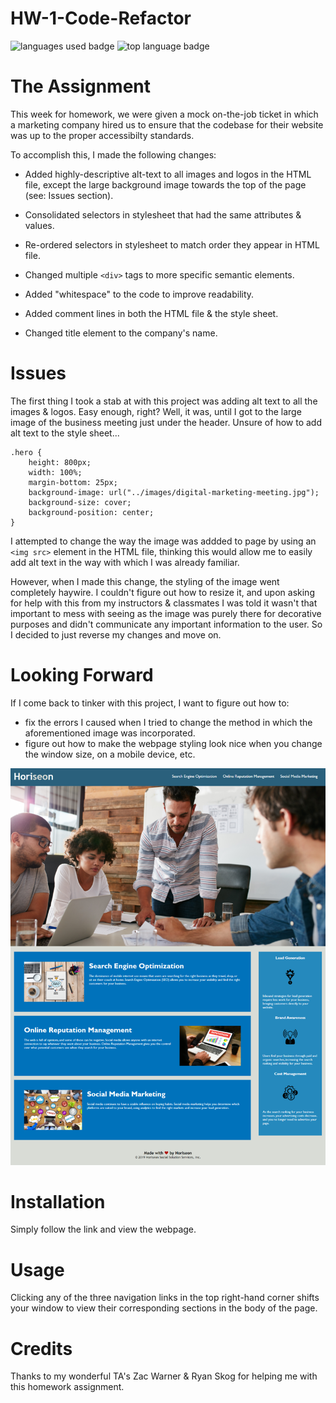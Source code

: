 # HW-1-Code-Refactor

![languages used badge](https://img.shields.io/github/languages/count/dorrianweber/horiseon_code-refactor)
![top language badge](https://img.shields.io/github/languages/top/dorrianweber/horiseon_code-refactor?color=darkred)


# The Assignment
This week for homework, we were given a mock on-the-job ticket in which a marketing company hired us to ensure that the codebase for their website was up to the proper accessibilty standards.

To accomplish this, I made the following changes:

* Added highly-descriptive alt-text to all images and logos in the HTML file, except the large background image towards the top of the page (see: Issues section).

* Consolidated selectors in stylesheet that had the same attributes & values.

* Re-ordered selectors in stylesheet to match order they appear in HTML file.

* Changed multiple `<div>` tags to more specific semantic elements.

* Added "whitespace" to the code to improve readability.

* Added comment lines in both the HTML file & the style sheet.

* Changed title element to the company's name.

# Issues

The first thing I took a stab at with this project was adding alt text to all the images & logos. Easy enough, right? Well, it was, until I got to the large image of the business meeting just under the header. Unsure of how to add alt text to the style sheet...
```
.hero {
    height: 800px;
    width: 100%;
    margin-bottom: 25px;
    background-image: url("../images/digital-marketing-meeting.jpg");
    background-size: cover;
    background-position: center;
}
```
I attempted to change the way the image was addded to page by using an `<img src>` element in the HTML file, thinking this would allow me to easily add alt text in the way with which I was already familiar.

However, when I made this change, the styling of the image went completely haywire. I couldn't figure out how to resize it, and upon asking for help with this from my instructors & classmates I was told it wasn't that important to mess with seeing as the image was purely there for decorative purposes and didn't communicate any important information to the user. So I decided to just reverse my changes and move on.

# Looking Forward

If I come back to tinker with this project, I want to figure out how to:
* fix the errors I caused when I tried to change the method in which the aforementioned image was incorporated.
* figure out how to make the webpage styling look nice when you change the window size, on a mobile device, etc.

![screenshot of Horiseon wepage](/assets/completed_screenshot.png)

# Installation

Simply follow the link and view the webpage.

# Usage

Clicking any of the three navigation links in the top right-hand corner shifts your window to view their corresponding sections in the body of the page.


# Credits

Thanks to my wonderful TA's Zac Warner & Ryan Skog for helping me with this homework assignment.